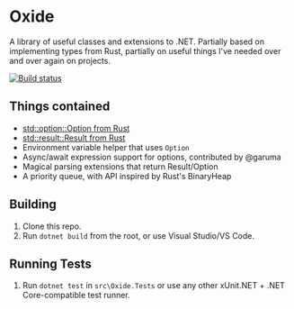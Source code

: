 # Oxide

A library of useful classes and extensions to .NET. Partially based on
implementing types from Rust, partially on useful things I've needed over and
over again on projects.

[![Build status](https://ci.appveyor.com/api/projects/status/tv72jppe3s1fj7un?svg=true)][ci]

## Things contained

* [std::option::Option from Rust][rust-option]
* [std::result::Result from Rust][rust-result]
* Environment variable helper that uses `Option`
* Async/await expression support for options, contributed by @garuma
* Magical parsing extensions that return Result/Option
* A priority queue, with API inspired by Rust's BinaryHeap

## Building

1. Clone this repo.
2. Run `dotnet build` from the root, or use Visual Studio/VS Code.

## Running Tests

1. Run `dotnet test` in `src\Oxide.Tests` or use any other xUnit.NET + .NET
   Core-compatible test runner.

[rust-option]: https://doc.rust-lang.org/std/option/enum.Option.html
[rust-result]: https://doc.rust-lang.org/std/result/enum.Result.html
[ci]: https://ci.appveyor.com/project/bojanrajkovic/oxide